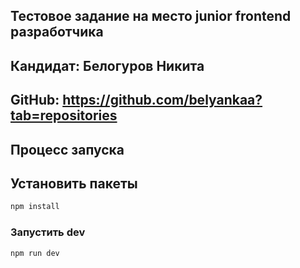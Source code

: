 ## Тестовое задание на место junior frontend разработчика
## Кандидат: Белогуров Никита
## GitHub: https://github.com/belyankaa?tab=repositories
##
##
##
## Процесс запуска
## Установить пакеты

```sh
npm install
```

### Запустить dev

```sh
npm run dev
```
